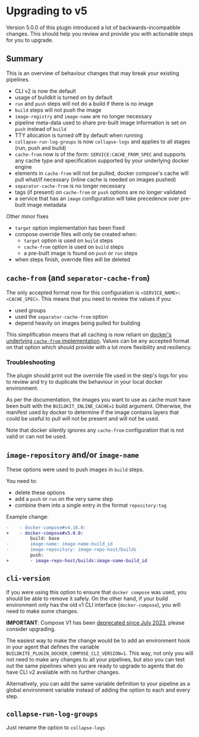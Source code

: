 # Upgrading to v5

Version 5.0.0 of this plugin introduced a lot of backwards-incompatible changes. This should help you review and provide you with actionable steps for you to upgrade.

## Summary

This is an overview of behaviour changes that may break your existing pipelines.

* CLI v2 is now the default
* usage of buildkit is turned on by default
* `run` and `push` steps will not do a build if there is no image
* `build` steps will not push the image
* `image-registry` and `image-name` are no longer necessary
* pipeline meta-data used to share pre-built image information is set on `push` instead of `build`
* TTY allocation is turned off by default when running
* `collapse-run-log-groups` is now `collapse-logs` and applies to all stages (run, push and build)
* `cache-from` now is of the form: `SERVICE:CACHE_FROM_SPEC` and supports any cache type and specification supported by your underlying docker engine
* elements in `cache-from` will not be pulled, docker compose's cache will pull what/if necessary (inline cache is needed on images pushed)
* `separator-cache-from` is no longer necessary
* tags (if present) on `cache-from` or `push` options are no longer validated
* a service that has an `image` configuration will take precedence over pre-built image metadata

Other minor fixes
* `target` option implementation has been fixed
* compose override files will only be created when:
   - `target` option is used on `build` steps
   - `cache-from` option is used on `build` steps
   - a pre-built image is found on `push` or `run` steps
* when steps finish, override files will be deleted

## `cache-from` (and `separator-cache-from`)

The only accepted format now for this configuration is `<SERVICE_NAME>:<CACHE_SPEC>`. This means that you need to review the values if you:

* used groups
* used the `separator-cache-from` option
* depend heavily on images being pulled for building

This simplification means that all caching is now reliant on [docker's underlying `cache-from` implementation](https://docs.docker.com/engine/reference/commandline/build/#cache-from). Values can be any accepted format on that option which should provide with a lot more flexibility and resiliency.

### Troubleshooting

The plugin should print out the override file used in the step's logs for you to review and try to duplicate the behaviour in your local docker environment.

As per the documentation, the images you want to use as cache must have been built with the `BUILDKIT_INLINE_CACHE=1` build argument. Otherwise, the manifest used by docker to determine if the image contains layers that could be useful to pull will not be present and will not be used.

Note that docker silently ignores any `cache-from` configuration that is not valid or can not be used.

## `image-repository` and/or `image-name`

These options were used to push images in `build` steps.

You need to:
* delete these options
* add a `push` or `run` on the very same step
* combine them into a single entry in the format `repository:tag`


Example change:
```diff
-    - docker-compose#v4.16.0:
+    - docker-compose#v5.0.0:
         build: base
-        image-name: image-name-build_id
-        image-repository: image-repo-host/builds
         push:
+        - image-repo-host/builds:image-name-build_id
```

## `cli-version`

If you were using this option to ensure that `docker compose` was used, you should be able to remove it safely. On the other hand, if your build environment only has the old v1 CLI interface (`docker-compose`), you will need to make some changes.

**IMPORTANT**: Compose V1 has been [deprecated since July 2023](https://docs.docker.com/compose/migrate/), please consider upgrading.

The easiest way to make the change would be to add an environment hook in your agent that defines the variable `BUILDKITE_PLUGIN_DOCKER_COMPOSE_CLI_VERSION=1`. This way, not only you will not need to make any changes to all your pipelines, but also you can test out the same pipelines when you are ready to upgrade to agents that do have CLI v2 available with no further changes.

Alternatively, you can add the same variable definition to your pipeline as a global environment variable instead of adding the option to each and every step.

## `collapse-run-log-groups`

Just rename the option to `collapse-logs`
